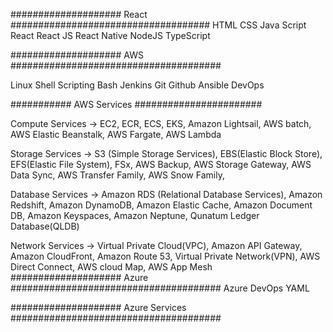 #################### React ####################################
HTML
CSS
Java Script
React
React JS
React Native
NodeJS
TypeScript

#################### AWS ######################################

Linux
Shell Scripting
Bash
Jenkins
Git
Github
Ansible
DevOps

########### AWS Services #######################

Compute Services ->
EC2,
ECR,
ECS,
EKS,
Amazon Lightsail,
AWS batch,
AWS Elastic Beanstalk,
AWS Fargate,
AWS Lambda

Storage Services ->
S3 (Simple Storage Services),
EBS(Elastic Block Store),
EFS(Elastic File System),
FSx,
AWS Backup,
AWS Storage Gateway,
AWS Data Sync,
AWS Transfer Family,
AWS Snow Family,

Database Services ->
Amazon RDS (Relational Database Services),
Amazon Redshift,
Amazon DynamoDB,
Amazon Elastic Cache,
Amazon Document DB,
Amazon Keyspaces,
Amazon Neptune,
Qunatum Ledger Database(QLDB)

Network Services ->
Virtual Private Cloud(VPC),
Amazon API Gateway,
Amazon CloudFront,
Amazon Route 53,
Virtual Private Network(VPN),
AWS Direct Connect,
AWS cloud Map,
AWS App Mesh
#################### Azure ######################################
Azure DevOps
YAML

#################### Azure Services ######################################
